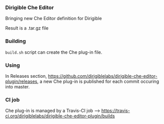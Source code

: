 ### Dirigible Che Editor

Bringing new Che Editor definition for Dirigible

Result is a .tar.gz file

### Building

`build.sh` script can create the Che plug-in file.

### Using

In Releases section, https://github.com/dirigiblelabs/dirigible-che-editor-plugin/releases, a new Che plug-in is published for each commit occuring into master.

### CI job
Che plug-in is managed by a Travis-CI job
--> https://travis-ci.org/dirigiblelabs/dirigible-che-editor-plugin/builds
